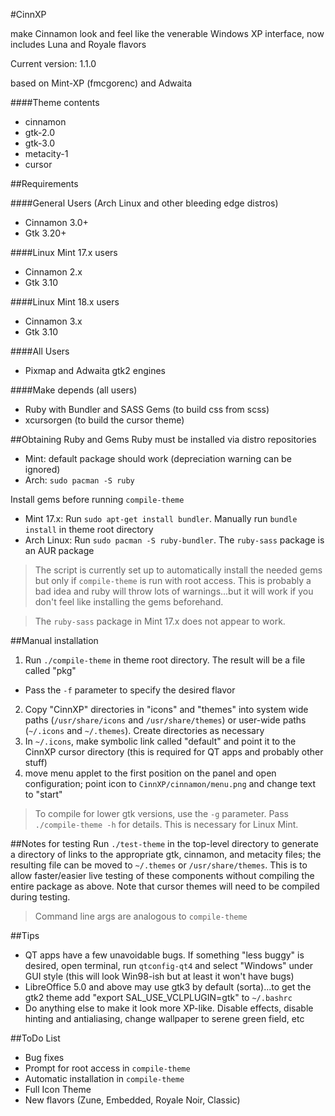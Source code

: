 #CinnXP

make Cinnamon look and feel like the venerable Windows XP interface, now includes Luna and Royale flavors

Current version: 1.1.0

based on Mint-XP (fmcgorenc) and Adwaita

####Theme contents
* cinnamon
* gtk-2.0
* gtk-3.0
* metacity-1
* cursor

##Requirements

####General Users (Arch Linux and other bleeding edge distros)
* Cinnamon 3.0+
* Gtk 3.20+

####Linux Mint 17.x users
* Cinnamon 2.x
* Gtk 3.10

####Linux Mint 18.x users
* Cinnamon 3.x
* Gtk 3.10

####All Users
* Pixmap and Adwaita gtk2 engines

####Make depends (all users)
* Ruby with Bundler and SASS Gems (to build css from scss)
* xcursorgen (to build the cursor theme)

##Obtaining Ruby and Gems
Ruby must be installed via distro repositories
* Mint: default package should work (depreciation warning can be ignored)
* Arch: `sudo pacman -S ruby`

Install gems before running `compile-theme`
* Mint 17.x: Run `sudo apt-get install bundler`. Manually run `bundle install` in theme root directory
* Arch Linux: Run `sudo pacman -S ruby-bundler`. The `ruby-sass` package is an AUR package

> The script is currently set up to automatically install the needed gems but only if `compile-theme` is run with root access. This is probably a bad idea and ruby will throw lots of warnings...but it will work if you don't feel like installing the gems beforehand.

> The `ruby-sass` package in Mint 17.x does not appear to work.

##Manual installation

1. Run `./compile-theme` in theme root directory. The result will be a file called "pkg"
  * Pass the `-f` parameter to specify the desired flavor
2. Copy "CinnXP" directories in "icons" and "themes" into system wide paths (`/usr/share/icons` and `/usr/share/themes`) or user-wide paths (`~/.icons` and `~/.themes`). Create directories as necessary
3. In `~/.icons`, make symbolic link called "default" and point it to the CinnXP cursor directory (this is required for QT apps and probably other stuff)
4. move menu applet to the first position on the panel and open configuration; point icon to `CinnXP/cinnamon/menu.png` and change text to "start"

> To compile for lower gtk versions, use the `-g` parameter. Pass `./compile-theme -h` for details. This is necessary for Linux Mint.

##Notes for testing
Run `./test-theme` in the top-level directory to generate a directory of links to the appropriate gtk, cinnamon, and metacity files; the resulting file can be moved to `~/.themes` or `/usr/share/themes`. This is to allow faster/easier live testing of these components without compiling the entire package as above. Note that cursor themes will need to be compiled during testing. 

> Command line args are analogous to `compile-theme`

##Tips
* QT apps have a few unavoidable bugs. If something "less buggy" is desired, open terminal, run `qtconfig-qt4` and select "Windows" under GUI style (this will look Win98-ish but at least it won't have bugs)
* LibreOffice 5.0 and above may use gtk3 by default (sorta)...to get the gtk2 theme add "export SAL\_USE_VCLPLUGIN=gtk" to `~/.bashrc` 
* Do anything else to make it look more XP-like. Disable effects, disable hinting and antialiasing, change wallpaper to serene green field, etc

##ToDo List
* Bug fixes
* Prompt for root access in `compile-theme`
* Automatic installation in `compile-theme`
* Full Icon Theme
* New flavors (Zune, Embedded, Royale Noir, Classic)
